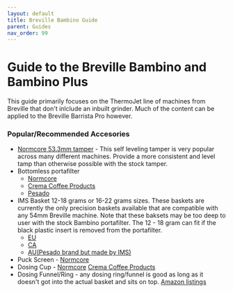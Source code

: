 ```yaml
---
layout: default
title: Breville Bambino Guide
parent: Guides
nav_order: 99
---
```


# Guide to the Breville Bambino and Bambino Plus

This guide primarily focuses on the ThermoJet line of machines from Breville that don't inlclude an inbuilt grinder. Much of the content can be applied to the Breville Barrista Pro however.

### Popular/Recommended Accesories

- [Normcore 53.3mm tamper](https://www.normcorewares.com/collections/coffee-tamper/products/normcore-spring-loaded-tamper-upgrate-v4?variant=40267140104388) - This self leveling tamper is very popular across many different machines. Provide a more consistent and level tamp than otherwise possible with the stock tamper.
- Bottomless portafilter
  - [Normcore](https://www.normcorewares.com/collections/bottomless-portafilter/products/normcore-54mm-bottomless-portafilter-fits-breville-sage)
  - [Crema Coffee Products](https://cremacoffeeproducts.com/collections/portafilters/products/54mm-bottomless-portafilter?variant=32302615363719)
  - [Pesado](https://pesado.com.au/collections/naked/products/naked-portafilter-full-pom?variant=41480000405675)
- IMS Basket 12-18 grams or 16-22 grams sizes. These baskets are currently the only precision baskets available that are compatible with any 54mm Breville machine. Note that these baksets may be too deep to user with the stock Bambino portafilter. The 12 - 18 gram can fit if the black plastic insert is removed from the portafilter.
  - [EU](https://www.bluestarcoffee.eu/ims-competition-breville-sage-filter-basket-15089-p.asp) 
  - [CA](https://coffeeaddicts.ca/products/ims-precision-double-basket-for-breville-54mm-group-14gr) 
  - [AU(Pesado brand but made by IMS)](https://pesado.com.au/products/pesado-filter-basket-24-5-18g?variant=40122780418219)
- Puck Screen - [Normcore](https://www.normcorewares.com/collections/bottomless-portafilter/products/normcore-lower-shower-screen-puck-screen-contact-screen-stainless-steel?variant=40382234362052)
- Dosing Cup - [Normcore](https://www.normcorewares.com/collections/bottomless-portafilter/products/53-3mm-portafilter-dosing-cup-fit-breville-sage-matte-black-non-stick-coating) [Crema Coffee Products](https://cremacoffeeproducts.com/collections/tools-for-breville/products/54mm-dosing-cup)
- Dosing Funnel/Ring - any dosing ring/funnel is good as long as it doesn't got into the actual basket and sits on top. [Amazon listings](https://www.amazon.com/s?k=54mm+dosing+funnel&crid=AFGD7BRQZIJM&sprefix=54mm+dosing+fu%2Caps%2C601&ref=nb_sb_noss_2)
